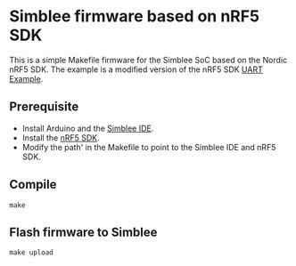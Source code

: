 # Simblee firmware based on nRF5 SDK
This is a simple Makefile firmware for the Simblee SoC based on the Nordic nRF5 SDK. The example is a modified version of the nRF5 SDK [UART Example](https://infocenter.nordicsemi.com/index.jsp?topic=%2Fcom.nordic.infocenter.sdk51.v9.0.0%2Fuart_example.html).

## Prerequisite
- Install Arduino and the [Simblee IDE](https://www.simblee.com/Simblee_Quickstart_Guide_v1.1.0.pdf).
- Install the [nRF5 SDK](https://www.nordicsemi.com/eng/Products/Bluetooth-low-energy/nRF5-SDK).
- Modify the path' in the Makefile to point to the Simblee IDE and nRF5 SDK.

## Compile
```
make
```

## Flash firmware to Simblee
```
make upload
```
